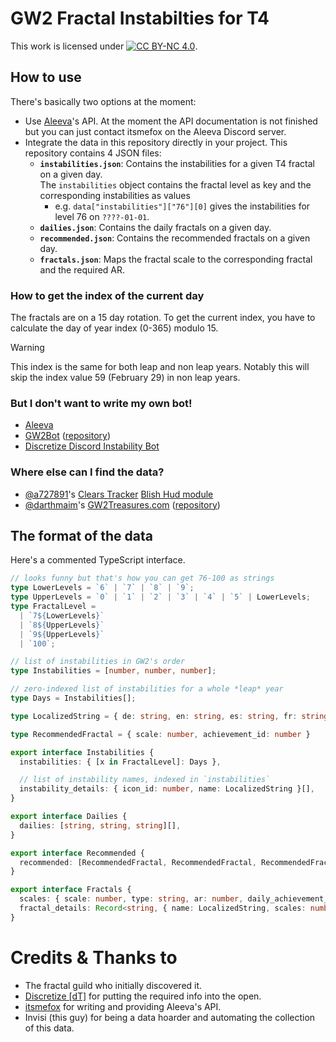 # GW2 Fractal Instabilties for T4

This work is licensed under [![CC BY-NC 4.0](https://img.shields.io/badge/License-CC%20BY--NC%204.0-lightgrey.svg)](https://creativecommons.org/licenses/by-nc/4.0/).

## How to use

There's basically two options at the moment:

- Use [Aleeva](https://aleeva.io)'s API. At the moment the API documentation is not finished but you can just contact itsmefox on the Aleeva Discord server.
- Integrate the data in this repository directly in your project. This repository contains 4 JSON files:
  - **`instabilities.json`**: Contains the instabilities for a given T4 fractal on a given day.  
    The `instabilities` object contains the fractal level as key and the corresponding instabilities as values
    - e.g. `data["instabilities"]["76"][0]` gives the instabilities for level 76 on `????-01-01`.
  - **`dailies.json`**: Contains the daily fractals on a given day.
  - **`recommended.json`**: Contains the recommended fractals on a given day.
  - **`fractals.json`**: Maps the fractal scale to the corresponding fractal and the required AR.

### How to get the index of the current day

The fractals are on a 15 day rotation. To get the current index, you have to calculate the day of year index (0-365) modulo 15.

> [!WARNING]  
> This index is the same for both leap and non leap years. Notably this will skip the index value 59 (February 29) in non leap years.

### But I don't want to write my own bot!

- [Aleeva](https://aleeva.io)
- [GW2Bot](https://gw2bot.info/) ([repository](https://github.com/Maselkov/GW2Bot))
- [Discretize Discord Instability Bot](https://github.com/discretize/discretize-discord-bot-instabilities)

### Where else can I find the data?

- [@a727891](https://github.com/a727891)'s [Clears Tracker](https://github.com/a727891/BlishHud-Raid-Clears) [Blish Hud module](https://blishhud.com/modules/?module=Soeed.RaidClears)
- [@darthmaim](https://github.com/darthmaim)'s [GW2Treasures.com](https://gw2treasures.com/fractals) ([repository](https://github.com/GW2Treasures/gw2treasures.com))

## The format of the data

Here's a commented TypeScript interface.

```ts
// looks funny but that's how you can get 76-100 as strings
type LowerLevels = `6` | `7` | `8` | `9`;
type UpperLevels = `0` | `1` | `2` | `3` | `4` | `5` | LowerLevels;
type FractalLevel =
  | `7${LowerLevels}`
  | `8${UpperLevels}`
  | `9${UpperLevels}`
  | `100`;

// list of instabilities in GW2's order
type Instabilities = [number, number, number];

// zero-indexed list of instabilities for a whole *leap* year
type Days = Instabilities[];

type LocalizedString = { de: string, en: string, es: string, fr: string };

type RecommendedFractal = { scale: number, achievement_id: number }

export interface Instabilities {
  instabilities: { [x in FractalLevel]: Days },

  // list of instability names, indexed in `instabilities`
  instability_details: { icon_id: number, name: LocalizedString }[],
}

export interface Dailies {
  dailies: [string, string, string][],
}

export interface Recommended {
  recommended: [RecommendedFractal, RecommendedFractal, RecommendedFractal][],
}

export interface Fractals {
  scales: { scale: number, type: string, ar: number, daily_achievement_id: number }[],
  fractal_details: Record<string, { name: LocalizedString, scales: number[] }>
}
```

# Credits & Thanks to

- The fractal guild who initially discovered it.
- [Discretize [dT]](https://discretize.eu/) for putting the required info into the open.
- [itsmefox](https://github.com/itsmefox) for writing and providing Aleeva's API.
- Invisi (this guy) for being a data hoarder and automating the collection of this data.
